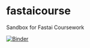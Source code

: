 # fastaicourse
Sandbox for Fastai Coursework

[![Binder](https://mybinder.org/badge_logo.svg)](https://mybinder.org/v2/gh/jonvaljean/fastaicourse/HEAD?urlpath=%2Fvoila%2Frender%2FBearClassifierTest.ipynb)


